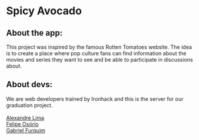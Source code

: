 # Spicy Avocado

## About the app:

This project was inspired by the famous Rotten Tomatoes website. The idea is to create a place where pop culture fans can find information about the movies and series they want to see and be able to participate in discussions about.

## About devs:

We are web developers trained by Ironhack and this is the server for our graduation project.\
\
[Alexandre Lima](https://www.linkedin.com/in/alexandreatlima/)\
[Felipe Osório](https://www.linkedin.com/in/felipe-osorio/)\
[Gabriel Furquim](https://www.linkedin.com/in/gabriel-furquim52/)


